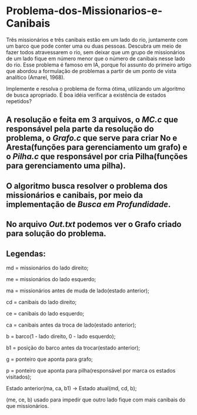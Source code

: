 ﻿# Problema-dos-Missionarios-e-Canibais


Três missionários e três canibais estão em um lado do rio, juntamente com um
barco que pode conter uma ou duas pessoas. Descubra um meio de fazer todos
atravessarem o rio, sem deixar que um grupo de missionários de um lado fique em
número menor que o número de canibais nesse lado do rio. Esse problema é famoso
em IA, porque foi assunto do primeiro artigo que abordou a formulação de problemas a
partir de um ponto de vista analítico (Amarel, 1968).

Implemente e resolva o problema de forma ótima, utilizando um algoritmo de busca
apropriado. É boa idéia verificar a existência de estados repetidos?



## A resolução e feita em 3 arquivos, o ***MC.c*** que responsável pela parte da resolução do problema, o ***Grafo.c*** que serve para criar No e Aresta(funções para gerenciamento um grafo) e o ***Pilha.c*** que responsável por cria Pilha(funções para gerenciamento uma pilha).

## O algoritmo busca resolver o problema dos missionários e canibais, por meio da implementação de ***Busca em Profundidade***.

## No arquivo ***Out.txt*** podemos ver o Grafo criado para solução do problema.

## Legendas:
md = missionários do lado direito;

me = missionários do lado esquerdo;

ma = missionários antes de muda de lado(estado anterior);

cd = canibais do lado direito;

ce = canibais do lado esquerdo;

ca = canibais antes da troca de lado(estado anterior);

b = barco(1 - lado direito, 0 - lado esquerdo);

b1 = posição do barco antes da trocar(estado anterior);

g = ponteiro que aponta para grafo;

p = ponteiro que aponta para pilha(responsável por marca os estados visitados);

Estado anterior(ma, ca, b1) -> Estado atual(md, cd, b);

(me, ce, b) usado para impedir que outro lado fique com mais canibais do que missionários.
